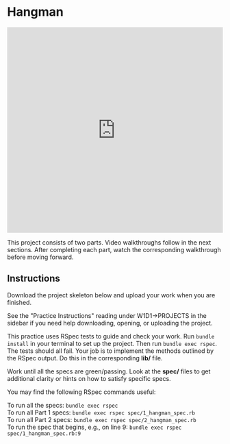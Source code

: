 # Hangman

<iframe src="https://player.vimeo.com/video/291386786" width="100%" height="480" frameborder="0" allowfullscreen></iframe>

This project consists of two parts. Video walkthroughs follow in the next
sections. After completing each part, watch the corresponding walkthrough before
moving forward.

## Instructions

Download the project skeleton below and upload your work when you are finished.

See the "Practice Instructions" reading under W1D1->PROJECTS in the sidebar if
you need help downloading, opening, or uploading the project.

This practice uses RSpec tests to guide and check your work. Run `bundle
install` in your terminal to set up the project. Then run `bundle exec rspec`.
The tests should all fail. Your job is to implement the methods outlined by the
RSpec output. Do this in the corresponding __lib/__ file.

Work until all the specs are green/passing. Look at the __spec/__ files to get
additional clarity or hints on how to satisfy specific specs.

You may find the following RSpec commands useful:

To run all the specs: `bundle exec rspec`  
To run all Part 1 specs: `bundle exec rspec spec/1_hangman_spec.rb`  
To run all Part 2 specs: `bundle exec rspec spec/2_hangman_spec.rb`  
To run the spec that begins, e.g., on line 9: `bundle exec rspec spec/1_hangman_spec.rb:9`